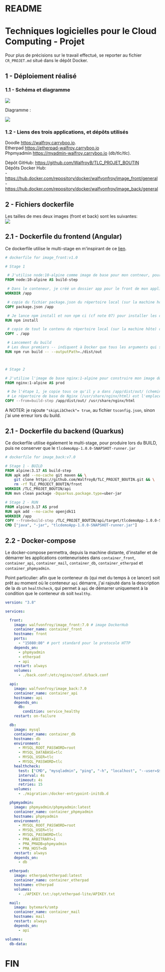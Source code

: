 # README  
# Techniques logicielles pour le Cloud Computing - Projet  

Pour plus de précisions sur le travail effectué, se reporter au fichier `CR_PROJET.md` situé dans le dépôt Docker.
  
## 1 - Déploiement réalisé  
 
### 1.1 - Schéma et diagramme   

![](https://codimd.math.cnrs.fr/uploads/upload_bee6e77e1e57b3f1b6b26bb09acb23fc.png)  
  
Diagramme :  
  
![](https://codimd.math.cnrs.fr/uploads/upload_37488022f9564abab2f8942759f6452c.png)  
  
### 1.2 - Liens des trois applications, et dépôts utilisés     
  
Doodle https://walfroy.carryboo.io.  
Etherpad https://etherpad-walfroy.carryboo.io  
Phpmyadmin https://myadmin-walfroy.carryboo.io (db/tlc/tlc).  
  
Dépôt GitHub: https://github.com/WalfroyB/TLC_PROJET_BOUTIN  
Dépôts Docker Hub:  
    - https://hub.docker.com/repository/docker/walfvonfroy/image_front/general  
    -  https://hub.docker.com/repository/docker/walfvonfroy/image_back/general
  
## 2 - Fichiers dockerfile  
  
  Les tailles de mes deux images (front et back) sont les suivantes:  
  ![](https://codimd.math.cnrs.fr/uploads/upload_a742b020986fba2812112db4cff8585e.png)  
  
## 2.1 - Dockerfile du frontend (Angular)  
  
Ce dockerfile utilise le multi-stage en m'inspirant de ce [lien](https://stackoverflow.com/questions/64842509/deploying-angular-app-in-container-fails-to-run-ng-command).
  
```dockerfile
# dockerfile for image_front:v1.0 

# Stage 1

 # J'utilise node:10-alpine comme image de base pour mon contneur, pour cette première partie qui est le build  
FROM node:10-alpine AS build-step

 # Dans le conteneur, je créé un dossier app pour le front de mon application, qui devient le répertoire courant
WORKDIR /app

 # copie du fichier package.json du répertoire local (sur la machine hôte) dans le répertoire /app dans le conteneur Docker (cf note 06)
COPY package.json /app

 # Je lance npm install et non npm ci (cf note 07) pour installer les dépendances spécifiées dans le package.json, dans le dossier /app du conteneur
RUN npm install

 # copie de tout le contenu du répertoire local (sur la machine hôte) dans le répertoire /app du conteneur Docker
COPY . /app

 # Lancement du build
 # Les deux premiers -- indiquent à Docker que tous les arguments qui suivent sont des arguments pour la commande build. Les deux derniers -- définissent une option pour build: stockage de tous les fichiers résultants du build dans le répertoire /app/dist/out du conteneur Docker (cf note 08)
RUN npm run build -- --outputPath=./dist/out



# Stage 2

# J'utilise l'image de base nginx:1-alpine pour construire mon image docker
FROM nginx:1-alpine AS prod

 # De l'étape 1, je copie tous ce qu'il y a dans /app/dist/out/ (chemin absolu!) dans /usr/share/nginx/html.
 # Le répertoire de base de Nginx (/usr/share/nginx/html) est l'emplacement par défaut où les fichiers HTML, CSS, JavaScript et autres ressources statiques sont servis par Nginx. Cela signifie que si nous plaçons les fichiers générés dans ce répertoire, Nginx sera en mesure de les servir en réponse aux requêtes HTTP entrantes, sans avoir besoin de configuration supplémentaire
COPY --from=build-step /app/dist/out/ /usr/share/nginx/html
```
A NOTER: je rajoute ``"skipLibCheck"= true``, au fichier `tsconfig.json`, sinon j'ai une erreur lors du build.  
  
  ## 2.1 - Dockerfile du backend (Quarkus)  
  
Ce dockerfile utilise également le multi-stage, pour produire lors du BUILD, puis ne conserver que le `tlcdemoApp-1.0.0-SNAPSHOT-runner.jar`  
``` dockerfile
# dockerfile for image_back:v7.0 

# Stage 1 - BUILD
FROM alpine:3.17 AS build-step
RUN apk add --no-cache git maven && \
    git clone https://github.com/WalfroyB/TLC_PROJET_BOUTIN.git && \
    rm -rf TLC_PROJECT_BOUTIN/front
WORKDIR /TLC_PROJET_BOUTIN/api
RUN mvn clean package -Dquarkus.package.type=uber-jar

# Stage 2 - RUN
FROM alpine:3.17 AS prod
RUN apk add --no-cache openjdk11
WORKDIR /app
COPY --from=build-step /TLC_PROJET_BOUTIN/api/target/tlcdemoApp-1.0.0-SNAPSHOT-runner.jar /app/
CMD ["java", "-jar", "tlcdemoApp-1.0.0-SNAPSHOT-runner.jar"]
```
## 2.2 - Docker-compose
  
  Le docker-compose permettra, depuis la machine distante, d'installer et de démarrer les applications conteneurisées dans `container_front`, `container_api`, `container_mail`, `container_db`, `container_etherpad` et `container_phpmyadmin`.    
  
Point particulier:  afin que le conteneur `db` (qui met du temps à ce lancer) soit prêt au moment où le conteneur `api` démarre, j'ai rajouté dans la description de la `db` un `healthcheck`, qui permet à `api` de démarrer uniquement à la condition que le conteneur `db` soit `healthy`.   
  
```YAML
version: "3.8"

services:

  front:
    image: walfvonfroy/image_front:7.0 # image DockerHub
    container_name: container_front
    hostname: front
    ports:
      - "15080:80" # port standard pour le protocole HTTP
    depends_on:
      - phpmyadmin
      - etherpad
      - api
    restart: always
    volumes:
      - ./back.conf:/etc/nginx/conf.d/back.conf

  api:
    image: walfvonfroy/image_back:7.0
    container_name: container_api
    hostname: api
    depends_on:
      db:
        condition: service_healthy
    restart: on-failure

  db:
    image: mysql
    container_name: container_db
    hostname: db
    environment:
      - MYSQL_ROOT_PASSWORD=root
      - MYSQL_DATABASE=tlc
      - MYSQL_USER=tlc
      - MYSQL_PASSWORD=tlc
    healthcheck:
      test: ["CMD", "mysqladmin", "ping", "-h", "localhost", "--user=$$MYSQL_USER", "--password=$$MYSQL_PASSWORD"]
      interval: 4s
      timeout: 4s
      retries: 15
    volumes:
      - ./migration:/docker-entrypoint-initdb.d

  phpmyadmin:
    image: phpmyadmin/phpmyadmin:latest
    container_name: container_phpmyadmin
    hostname: phpmyadmin
    environment:
      - MYSQL_ROOT_PASSWORD=root
      - MYSQL_USER=tlc
      - MYSQL_PASSWORD=tlc
      - PMA_ARBITRARY=1
      - PMA_PMADB=phpmyadmin
      - PMA_HOST=db
    restart: always
    depends_on:
      - db

  etherpad:
    image: etherpad/etherpad:latest
    container_name: container_etherpad
    hostname: etherpad
    volumes:
      - ./APIKEY.txt:/opt/etherpad-lite/APIKEY.txt

  mail:
    image: bytemark/smtp
    container_name: container_mail
    hostname: mail
    restart: always
    depends_on:
      - api

volumes:
  db-data:
 ```
# FIN 
